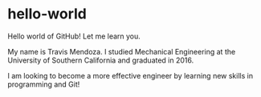 # hello-world
Hello world of GitHub! Let me learn you.

My name is Travis Mendoza. I studied Mechanical Engineering at the University of Southern California and graduated in 2016.

I am looking to become a more effective engineer by learning new skills in programming and Git!
